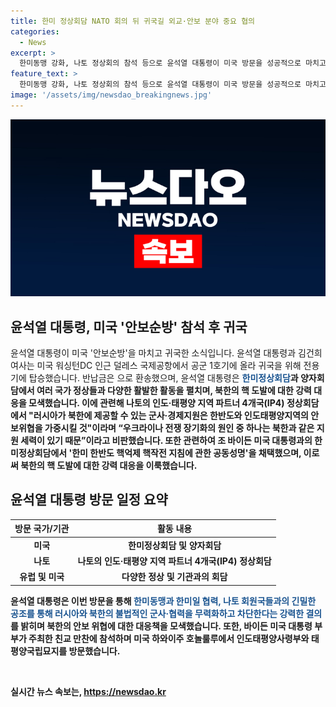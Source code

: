 ```yaml
---
title: 한미 정상회담 NATO 회의 뒤 귀국길 외교·안보 분야 중요 협의
categories:
  - News
excerpt: >
  한미동맹 강화, 나토 정상회의 참석 등으로 윤석열 대통령이 미국 방문을 성공적으로 마치고 귀국했다. 윤 대통령은 나토 정상회의에서 러시아의 북한 지원을 비판하고, 바이든 대통령과의 한미정상회담에서 한반도 핵억제 합의를 이끌어냈다. 또한 나토 퍼블릭포럼에서 기조연설을 통해 러시아와 북한의 불법적인 군사 협력을 차단하기 위한 의지를 밝혔다. 윤 대통령은 또한 하와이에서도 중요한 회의와 간담회를 이어가며, 국내외 안보와 협력 강화에 주력하고 있다.
feature_text: >
  한미동맹 강화, 나토 정상회의 참석 등으로 윤석열 대통령이 미국 방문을 성공적으로 마치고 귀국했다. 윤 대통령은 나토 정상회의에서 러시아의 북한 지원을 비판하고, 바이든 대통령과의 한미정상회담에서 한반도 핵억제 합의를 이끌어냈다. 또한 나토 퍼블릭포럼에서 기조연설을 통해 러시아와 북한의 불법적인 군사 협력을 차단하기 위한 의지를 밝혔다. 윤 대통령은 또한 하와이에서도 중요한 회의와 간담회를 이어가며, 국내외 안보와 협력 강화에 주력하고 있다.
image: '/assets/img/newsdao_breakingnews.jpg'
---
```


<p><img src="/assets/img/newsdao_breakingnews.jpg" alt="ontimetimes 속보" /></p>

<h2>윤석열 대통령, 미국 '안보순방' 참석 후 귀국</h2>

<p data-ke-size="size16">윤석열 대통령이 미국 '안보순방'을 마치고 귀국한 소식입니다. 윤석열 대통령과 김건희 여사는 미국 워싱턴DC 인근 덜레스 국제공항에서 공군 1호기에 올라 귀국을 위해 전용기에 탑승했습니다. 반납금은 으로 환송했으며, 윤석열 대통령은 <b><span style="color: #1a5490;">한미정상회담</span><b>과 양자회담에서 여러 국가 정상들과 다양한 활발한 활동을 펼치며, 북한의 핵 도발에 대한 강력 대응을 모색했습니다. 이에 관련해 나토의 인도·태평양 지역 파트너 4개국(IP4) 정상회담에서 "러시아가 북한에 제공할 수 있는 군사·경제지원은 한반도와 인도태평양지역의 안보위협을 가중시킬 것"이라며 “우크라이나 전쟁 장기화의 원인 중 하나는 북한과 같은 지원 세력이 있기 때문”이라고 비판했습니다.</span></b> 또한 관련하여 조 바이든 미국 대통령과의 한미정상회담에서 '한미 한반도 핵억제 핵작전 지침에 관한 공동성명'을 채택했으며, 이로써 북한의 핵 도발에 대한 강력 대응을 이룩했습니다.</p>

<h2 data-ke-size="size26">윤석열 대통령 방문 일정 요약</h2>

<table>
<thead>
<tr>
<th style="text-align: center;">방문 국가/기관</th>
<th style="text-align: center;">활동 내용</th>
</tr>
</thead>
<tbody>
<tr>
<td style="text-align: center; height: 17px;"><b>미국</b></td>
<td style="text-align: center; height: 17px;"><b>한미정상회담 및 양자회담</b></td>
</tr>
<tr>
<td style="text-align: center;"><b>나토</b></td>
<td style="text-align: center;"><b>나토의 인도·태평양 지역 파트너 4개국(IP4) 정상회담</b></td>
</tr>
<tr>
<td style="text-align: center;"><b>유럽 및 미국</b></td>
<td style="text-align: center;"><b>다양한 정상 및 기관과의 회담</b></td>
</tr>
</tbody>
</table>

<p data-ke-size="size16">윤석열 대통령은 이번 방문을 통해 <b><span style="color: #1a5490;">한미동맹과 한미일 협력, 나토 회원국들과의 긴밀한 공조를 통해 러시아와 북한의 불법적인 군사·협력을 무력화하고 차단한다는 강력한 결의</span></b>를 밝히며 북한의 안보 위협에 대한 대응책을 모색했습니다. 또한, 바이든 미국 대통령 부부가 주최한 친교 만찬에 참석하며 미국 하와이주 호놀룰루에서 인도태평양사령부와 태평양국립묘지를 방문했습니다.</p>

<p data-ke-size="size16">&nbsp;</p>
실시간 뉴스 속보는, <a href="https://newsdao.kr" rel="dofollow">https://newsdao.kr</a>


